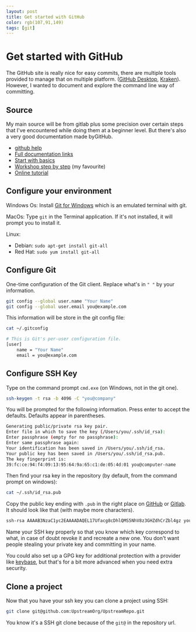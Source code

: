 ```yaml
---
layout: post
title: Get started with GitHub
color: rgb(107,91,149)
tags: [git]
---
```


# Get started with GitHub

The GitHub site is really nice for easy commits, there are multiple tools provided to manage that on multiple platform. ([GitHub Desktop](https://desktop.github.com/), [Kraken](https://support.gitkraken.com/how-to-install)).
However, I wanted to document and explore the command line way of committing.

## Source

My main source will be from gitlab plus some precision over certain steps that I've encountered while doing them at a beginner level. But there's also a very good documentation made byGitHub.

- [github help](https://help.github.com/)
- [Full documentation links](https://docs.gitlab.com/ce/README.html)
- [Start with basics](https://docs.gitlab.com/ce/gitlab-basics/README.html)
- [Workshop step by step](https://docs.gitlab.com/ce/university/training/user_training.html#committing) (my favourite)
- [Online tutorial](https://github.com/settings/keys)

## Configure your environment

Windows Os: Install [Git for Windows](https://git-for-windows.github.io) which is an emulated terminal with git.

MacOs: Type `git` in the Terminal application. If it's not installed, it will prompt you to install it.

Linux:
  - Debian: `sudo apt-get install git-all`
  - Red Hat: `sudo yum install git-all`

## Configure Git

One-time configuration of the Git client. Replace what's in `" "` by your information.

```bash
git config --global user.name "Your Name"
git config --global user.email you@example.com
```

This information will be store in the git config file:

```bash
cat ~/.gitconfig

# This is Git's per-user configuration file.
[user]
	name = "Your Name"
	email = you@example.com

```
## Configure SSH Key

Type on the command prompt `cmd.exe` (on Windows, not in the git one). 

```bash
ssh-keygen -t rsa -b 4096 -C "you@company"
```

You will be prompted for the following information. Press enter to accept the defaults. Defaults appear in parentheses.

```bash
Generating public/private rsa key pair.
Enter file in which to save the key (/Users/you/.ssh/id_rsa):
Enter passphrase (empty for no passphrase):
Enter same passphrase again:
Your identification has been saved in /Users/you/.ssh/id_rsa.
Your public key has been saved in /Users/you/.ssh/id_rsa.pub.
The key fingerprint is:
39:fc:ce:94:f4:09:13:95:64:9a:65:c1:de:05:4d:01 you@computer-name
```    

Then find your rsa key in the repository (by default, from the command prompt on windows):

```bash
cat ~/.ssh/id_rsa.pub
```

Copy the public key ending with `.pub` in the right place on [GitHub](https://github.com/settings/keys) or [Gitlab](https://gitlab.com/profile/keys).
It should look like that (with maybe more characters).

```bash
ssh-rsa AAAAB3NzaC1yc2EAAAADAQEL17Ufacg8cDhlQMS5NhV8z3GHZdhCrZbl4gz you@company
```

Name your SSH key properly so that you know which key correspond to what, in case of doubt revoke it and recreate a new one.
You don't want people stealing your private key and committing in your name.

You could also set up a GPG key for additional protection with a provider like [keybase](https://keybase.io/encrypt), but that's for a bit more advanced when you need extra security. 

## Clone a project

Now that you have your ssh key you can clone a project using SSH:

```bash
git clone git@github.com:UpstreamOrg/UpstreamRepo.git
```

You know it's a SSH git clone because of the `git@` in the repository url.
